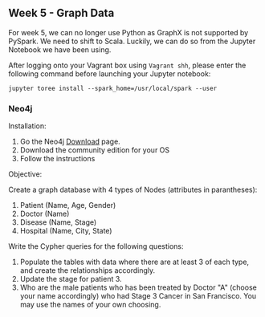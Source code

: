 ## Week 5 - Graph Data

For week 5, we can no longer use Python as GraphX is not supported by PySpark. We need to shift to Scala. Luckily, we can do so from the Jupyter Notebook we have been using.

After logging onto your Vagrant box using ```Vagrant shh```, please enter the following command before launching your Jupyter notebook:

```jupyter toree install --spark_home=/usr/local/spark --user```

### Neo4j

Installation:

1. Go the Neo4j [Download](www.neo4j.com/download) page.
2. Download the community edition for your OS
3. Follow the instructions

Objective:

Create a graph database with 4 types of Nodes (attributes in parantheses):

1. Patient (Name, Age, Gender)
2. Doctor (Name)
3. Disease (Name, Stage)
4. Hospital (Name, City, State)

Write the Cypher queries for the following questions:

1. Populate the tables with data where there are at least 3 of each type, and create the relationships accordingly.
2. Update the stage for patient 3.
3. Who are the male patients who has been treated by Doctor "A" (choose your name accordingly) who had Stage 3 Cancer in San Francisco. You may use the names of your own choosing.


